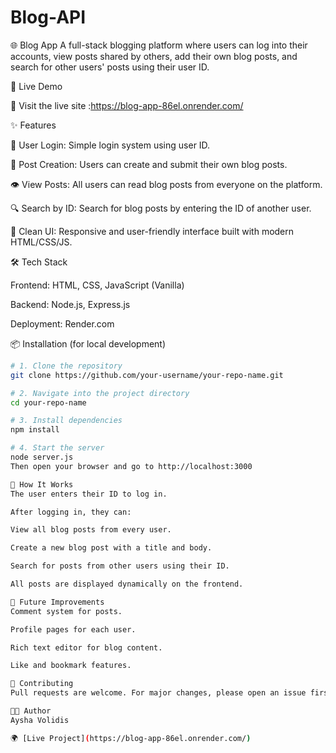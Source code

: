 # Blog-API
🌐 Blog App
A full-stack blogging platform where users can log into their accounts, view posts shared by others, add their own blog posts, and search for other users' posts using their user ID.

🚀 Live Demo

🔗 Visit the live site :https://blog-app-86el.onrender.com/

✨ Features

🔐 User Login: Simple login system using user ID.

📝 Post Creation: Users can create and submit their own blog posts.

👁️ View Posts: All users can read blog posts from everyone on the platform.

🔍 Search by ID: Search for blog posts by entering the ID of another user.

🧭 Clean UI: Responsive and user-friendly interface built with modern HTML/CSS/JS.

🛠️ Tech Stack

Frontend: HTML, CSS, JavaScript (Vanilla)

Backend: Node.js, Express.js

Deployment: Render.com

📦 Installation (for local development)

```bash
# 1. Clone the repository
git clone https://github.com/your-username/your-repo-name.git

# 2. Navigate into the project directory
cd your-repo-name

# 3. Install dependencies
npm install

# 4. Start the server
node server.js
Then open your browser and go to http://localhost:3000

🧠 How It Works
The user enters their ID to log in.

After logging in, they can:

View all blog posts from every user.

Create a new blog post with a title and body.

Search for posts from other users using their ID.

All posts are displayed dynamically on the frontend.

📌 Future Improvements
Comment system for posts.

Profile pages for each user.

Rich text editor for blog content.

Like and bookmark features.

🤝 Contributing
Pull requests are welcome. For major changes, please open an issue first to discuss what you’d like to change.

🧑‍💻 Author
Aysha Volidis

🌍 [Live Project](https://blog-app-86el.onrender.com/)
